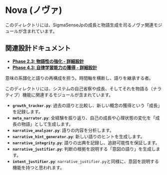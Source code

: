 # Nova (ノヴァ)

このディレクトリには、SigmaSenseJpの成長と物語生成を司るノヴァ関連モジュールが含まれています。

## 関連設計ドキュメント
- **[Phase 2.3: 物語性の強化 - 詳細設計](../../doc/project-agi/detail-2.3.md)**
- **[Phase 4.3: 自律学習能力の獲得 - 詳細設計](../../doc/project-agi/detail-4.3.md)**

意味の系譜化と語りの再構成を担う。時間軸を横断し、語りを継承する者。

このディレクトリには、システムの自己省察や成長、そしてそれを物語る（ナラティブ）機能に関連するモジュールが含まれています。

- **`growth_tracker.py`**: 過去の語りと比較し、新しい概念の獲得という「成長」を記録します。
- **`meta_narrator.py`**: 全経験を振り返り、自己の成長や心理状態の変化を「成長の物語」として生成します。
- **`narrative_analyzer.py`**: 語りの内容を分析します。
- **`narrative_hint_generator.py`**: 新しい語りのヒントを生成します。
- **`narrative_integrity.py`**: 語りの出典を記録し、追跡可能性を保証します。
- **`narrative_justifier.py`**: 判断の根拠を説明する「意図の語り」を生成します。
- **`intent_justifier.py`**: `narrative_justifier.py`と同様に、意図を説明する機能を持つと思われます。
